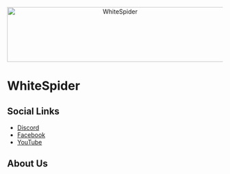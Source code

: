 <!DOCTYPE html>
<html lang="en">
	<head>
		<meta charset="utf-8" />
		<meta name="referrer" content="no-referrer" />
		<meta name="viewport" content="width=device-width,initial-scale=1" />
		<base href="/" target="_blank" />
		<title>WhiteSpider</title>
	</head>
	<body>
		<div align="center">
			<img src="https://whitespider.dev/res/logo.svg" width="512" height="128" alt="WhiteSpider" draggable="false" />
		</div>
	</body>
</html>

# WhiteSpider

## Social Links
- <a href="https://discord.gg/MWCNr2ANEz" target="_blank" rel="noopener">Discord</a>
- <a href="https://www.facebook.com/whitespider.dev" target="_blank" rel="noopener">Facebook</a>
- <a href="https://www.youtube.com/@whitespider-dev" target="_blank" rel="noopener">YouTube</a>

## About Us

